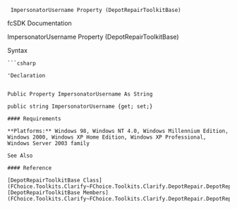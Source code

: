 ﻿     ImpersonatorUsername Property (DepotRepairToolkitBase)                                                   

fcSDK Documentation

ImpersonatorUsername Property (DepotRepairToolkitBase)

Syntax

```vbnet
```csharp

'Declaration
 

Public Property ImpersonatorUsername As String

public string ImpersonatorUsername {get; set;}

#### Requirements

**Platforms:** Windows 98, Windows NT 4.0, Windows Millennium Edition, Windows 2000, Windows XP Home Edition, Windows XP Professional, Windows Server 2003 family

See Also

#### Reference

[DepotRepairToolkitBase Class](FChoice.Toolkits.Clarify~FChoice.Toolkits.Clarify.DepotRepair.DepotRepairToolkitBase.md)  
[DepotRepairToolkitBase Members](FChoice.Toolkits.Clarify~FChoice.Toolkits.Clarify.DepotRepair.DepotRepairToolkitBase_members.md)